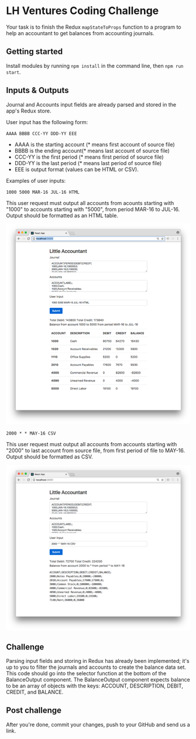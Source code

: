 # LH Ventures Coding Challenge

Your task is to finish the Redux `mapStateToProps` function to a program to help an accountant to get balances from accounting journals.

## Getting started

Install modules by running `npm install` in the command line, then `npm run start`.

## Inputs & Outputs

Journal and Accounts input fields are already parsed and stored in the app's
Redux store.

User input has the following form:

    AAAA BBBB CCC-YY DDD-YY EEE

- AAAA is the starting account (* means first account of source file)
- BBBB is the ending account(* means last account of source file)
- CCC-YY is the first period (* means first period of source file)
- DDD-YY is the last period (* means last period of source file)
- EEE is output format (values can be HTML or CSV).

Examples of user inputs:

    1000 5000 MAR-16 JUL-16 HTML

This user request must output all accounts from acounts starting with "1000" to accounts starting with "5000", from period MAR-16 to JUL-16. Output should be formatted as an HTML table.

![1000 5000 MAR-16 JUL-16 HTML](/example-1.png)

    2000 * * MAY-16 CSV

This user request must output all accounts from accounts starting with "2000" to last account from source file, from first period of file to MAY-16. Output should be formatted as CSV.

![2000 * * MAY-16 CSV](/example-2.png)

## Challenge

Parsing input fields and storing in Redux has already been implemented; it's up to you to filter the journals and accounts to create the balance data set. This code should go into the selector function at the bottom of the BalanceOutput component. The BalanceOutput component expects balance to be an array of objects with the keys: ACCOUNT, DESCRIPTION, DEBIT, CREDIT, and BALANCE.

## Post challenge

After you're done, commit your changes, push to your GitHub and send us a link.
